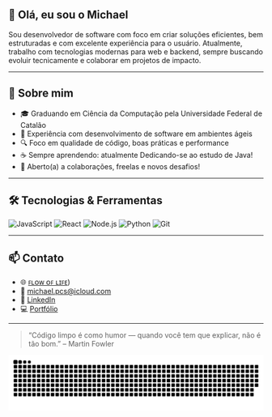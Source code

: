 ## 👋 Olá, eu sou o Michael

Sou desenvolvedor de software com foco em criar soluções eficientes, bem estruturadas e com excelente experiência para o usuário. Atualmente, trabalho com tecnologias modernas para web e backend, sempre buscando evoluir tecnicamente e colaborar em projetos de impacto.

---

## 💼 Sobre mim

- 🎓 Graduando em Ciência da Computação pela Universidade Federal de Catalão
- 💼 Experiência com desenvolvimento de software em ambientes ágeis
- 🔍 Foco em qualidade de código, boas práticas e performance
- ☕ Sempre aprendendo: atualmente Dedicando-se ao estudo de Java!
- 🤝 Aberto(a) a colaborações, freelas e novos desafios!

---

## 🛠️ Tecnologias & Ferramentas

![JavaScript](https://img.shields.io/badge/-JavaScript-F7DF1E?style=flat&logo=javascript&logoColor=000)
![React](https://img.shields.io/badge/-React-61DAFB?style=flat&logo=react&logoColor=000)
![Node.js](https://img.shields.io/badge/-Node.js-339933?style=flat&logo=node.js&logoColor=fff)
![Python](https://img.shields.io/badge/-Python-3776AB?style=flat&logo=python&logoColor=fff)
![Git](https://img.shields.io/badge/-Git-F05032?style=flat&logo=git&logoColor=fff)

---

## 📫 Contato

- 🌐 [ꜰʟᴏᴡ ᴏꜰ ʟɪꜰᴇ](https://www.instagram.com/livein.flow/?hl=pt-br))  
- 📧 michael.pcs@icloud.com
- 💼 [LinkedIn](https://www.linkedin.com/in/michael-silva-86380b366)
- 💻 [Portfólio](Andamento)

---

> “Código limpo é como humor — quando você tem que explicar, não é tão bom.” – Martin Fowler

<picture>
  <source media="(prefers-color-scheme: dark)" srcset="https://raw.githubusercontent.com/omichaelsilva/snk/output/github-contribution-grid-snake-dark.svg" />
  <source media="(prefers-color-scheme: light)" srcset="https://raw.githubusercontent.com/omichaelsilva/snk/output/github-contribution-grid-snake.svg" />
  <img alt="github contribution snake" src="https://raw.githubusercontent.com/omichaelsilva/snk/output/github-contribution-grid-snake.svg" />
</picture>
